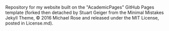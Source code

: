 Repository for my website built on the "AcademicPages" GitHub Pages template (forked then detached by Stuart Geiger from the Minimal Mistakes Jekyll Theme, © 2016 Michael Rose and released under the MIT License, posted in License.md).
